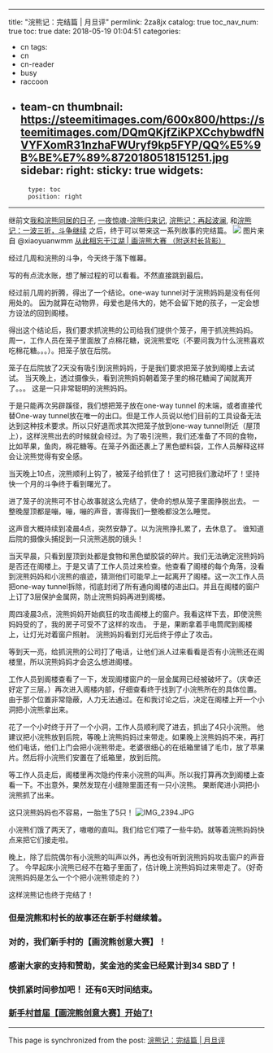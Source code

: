 
---
title: "浣熊记：完结篇 | 月旦评"
permlink: 2za8jx
catalog: true
toc_nav_num: true
toc: true
date: 2018-05-19 01:04:51
categories:
- cn
tags:
- cn
- cn-reader
- busy
- raccoon
- team-cn
thumbnail: https://steemitimages.com/600x800/https://steemitimages.com/DQmQKjfZiKPXCchybwdfNVYFXomR31nzhaFWUryf9kp5FYP/QQ%E5%9B%BE%E7%89%8720180518151251.jpg
sidebar:
    right:
        sticky: true
widgets:
    -
        type: toc
        position: right
---


继前文[我和浣熊同居的日子](https://steemit.com/cn/@ericet/7mnwxd), [一夜惊魂-浣熊归来记](https://steemit.com/cn/@ericet/2qmbrq), [浣熊记：再起波澜](https://steemit.com/cn/@ericet/4ducex-or), 和[浣熊记：一波三折，斗争继续](https://steemit.com/cn/@ericet/6d62ek-or) 之后，终于可以带来这一系列故事的完结篇。
![](https://steemitimages.com/600x800/https://steemitimages.com/DQmQKjfZiKPXCchybwdfNVYFXomR31nzhaFWUryf9kp5FYP/QQ%E5%9B%BE%E7%89%8720180518151251.jpg)
图片来自 @xiaoyuanwmm [从此相忘于江湖 | 画浣熊大赛 （附送村长背影）](https://steemit.com/@xiaoyuanwmm/3zqxhc-or)

经过几周和浣熊的斗争，今天终于落下帷幕。

写的有点流水账，想了解过程的可以看看。不然直接跳到最后。

经过前几周的折腾，得出了一个结论。one-way tunnel对于浣熊妈妈是没有任何用处的。
因为就算在动物界，母爱也是伟大的，她不会留下她的孩子，一定会想方设法的回到阁楼。

得出这个结论后，我们要求抓浣熊的公司给我们提供个笼子，用于抓浣熊妈妈。
周一，工作人员在笼子里面放了点棉花糖，说浣熊爱吃（不要问我为什么浣熊喜欢吃棉花糖。。。）。把笼子放在后院。

笼子在后院放了2天没有吸引到浣熊妈妈，于是我们要求把笼子放到阁楼上去试试。
当天晚上，透过摄像头，看到浣熊妈妈朝着笼子里的棉花糖闻了闻就离开了。。。
这是一只非常聪明的浣熊妈妈。

于是只能再次另辟蹊径，我们想把笼子放在one-way tunnel 的末端，或者直接代替One-way tunnel放在唯一的出口。但是工作人员说以他们目前的工具设备无法达到这种技术要求。所以只好退而求其次把笼子放到one-way tunnel附近（屋顶上），这样浣熊出去的时候就会经过。为了吸引浣熊，我们还准备了不同的食物，比如苹果，鱼肉，棉花糖等。在笼子外面还裹上了黑色塑料袋，工作人员解释这样会让浣熊觉得有安全感。

当天晚上10点，浣熊顺利上钩了，被笼子给抓住了！
这可把我们激动坏了！坚持快一个月的斗争终于看到曙光了。

进了笼子的浣熊可不甘心故事就这么完结了，使命的想从笼子里面挣脱出去。
一整晚屋顶都是嘣，嘣，嘣的声音，害得我们一整晚都没怎么睡觉。

这声音大概持续到凌晨4点，突然安静了。以为浣熊挣扎累了，去休息了。
谁知道后院的摄像头捕捉到一只浣熊逃脱的镜头！

当天早晨，只看到屋顶到处都是食物和黑色塑胶袋的碎片。我们无法确定浣熊妈妈是否还在阁楼上。于是又请了工作人员过来检查。他查看了阁楼的每个角落，没看到浣熊妈妈和小浣熊的痕迹，猜测他们可能早上一起离开了阁楼。这一次工作人员把one-way tunnel拆除，彻底封闭了所有通向阁楼的进出口。并且在阁楼的窗户上订了3层保护金属网，防止浣熊妈妈再进到阁楼。

周四凌晨3点，浣熊妈妈开始疯狂的攻击阁楼上的窗户。我看这样下去，即使浣熊妈妈受的了，我的房子可受不了这样的攻击。
于是，果断拿着手电筒爬到阁楼上，让灯光对着窗户照射。
浣熊妈妈看到灯光后终于停止了攻击。

等到天一亮，给抓浣熊的公司打了电话，让他们派人过来看看是否有小浣熊还在阁楼里，所以浣熊妈妈才会这么想进阁楼。

工作人员到阁楼查看了一下，发现阁楼窗户的一层金属网已经被破坏了。（庆幸还好定了三层。）再次进入阁楼内部，仔细查看终于找到了小浣熊所在的具体位置。由于那个位置非常隐蔽，人力无法通过。在和我讨论之后，决定在阁楼上开一个小洞把小浣熊拿出来。

花了一个小时终于开了一个小洞，工作人员顺利爬了进去，抓出了4只小浣熊。
他建议把小浣熊放到后院，等晚上浣熊妈妈过来带走。如果晚上浣熊妈妈不来，再打他们电话，他们上门会把小浣熊带走。老婆很细心的在纸箱里铺了毛巾，放了苹果片。然后将小浣熊们安置在了纸箱里，放到后院。

等工作人员走后，阁楼里再次隐约传来小浣熊的叫声。所以我打算再次到阁楼上查看一下。不出意外，果然发现在小缝隙里面还有一只小浣熊。
果断爬进小洞把小浣熊抓了出来。

这只浣熊妈妈也不容易，一胎生了5只！
![IMG_2394.JPG](https://gateway.ipfs.io/ipfs/QmZ7zfZE195HtrDWTm3YeAWsw4EPJv9Jfzt8uyoPW8xfu1)

小浣熊们饿了两天了，嗷嗷的直叫。我们给它们喂了一些牛奶。就等着浣熊妈妈快点来把它们接走啦。

晚上，除了后院偶尔有小浣熊的叫声以外，再也没有听到浣熊妈妈攻击窗户的声音了。
今早起床小浣熊已经不在箱子里面了，估计晚上浣熊妈妈过来带走了。（好奇浣熊妈妈是怎么一个个把小浣熊领走的？）

这样浣熊记也终于完结了！
### 但是浣熊和村长的故事还在新手村继续着。
### 对的，我们新手村的【画浣熊创意大赛】！
### 感谢大家的支持和赞助，奖金池的奖金已经累计到34 SBD了！
### 快抓紧时间参加吧！ 还有6天时间结束。
### [新手村首届【画浣熊创意大赛】开始了!](https://steemit.com/@kidsreturn/4ksptv)


- - -

This page is synchronized from the post: [浣熊记：完结篇 | 月旦评](https://steemit.com/@ericet/2za8jx)
